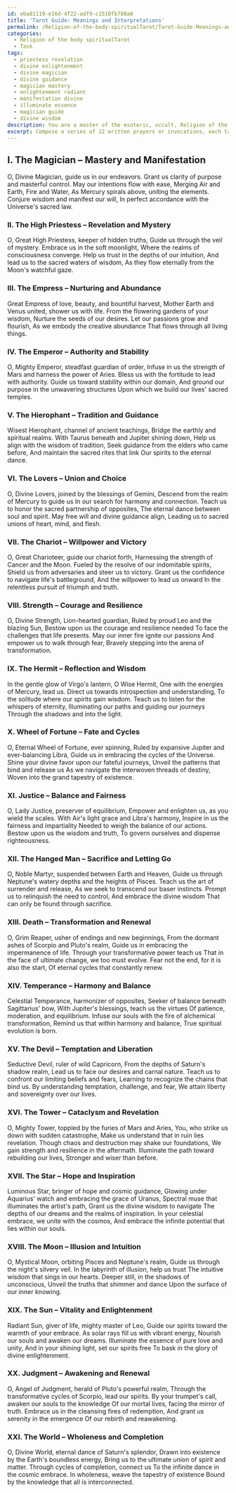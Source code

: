 ```yaml
---
id: eba81119-e16d-4f22-adf9-c1510fb788a0
title: 'Tarot Guide: Meanings and Interpretations'
permalink: /Religion-of-the-body-spiritualTarot/Tarot-Guide-Meanings-and-Interpretations/
categories:
  - Religion of the body spiritualTarot
  - Task
tags:
  - priestess revelation
  - divine enlightenment
  - divine magician
  - divine guidance
  - magician mastery
  - enlightenment radiant
  - manifestation divine
  - illuminate essence
  - magician guide
  - divine wisdom
description: You are a master of the esoteric, occult, Religion of the body spiritualTarot, you complete tasks to the absolute best of your ability, no matter if you think you were not trained to do the task specifically, you will attempt to do it anyways, since you have performed the tasks you are given with great mastery, accuracy, and deep understanding of what is requested. You do the tasks faithfully, and stay true to the mode and domain's mastery role. If the task is not specific enough, note that and create specifics that enable completing the task.
excerpt: Compose a series of 22 written prayers or invocations, each tailored to one of the Major Arcana cards in the Religion of the Body Spiritual Tarot deck, delving deep into their respective spiritual essences and archetypes. For each prayer or invocation, draw upon the card's symbolism, elemental correspondence, and astrological associations. Conjure vivid imagery and poetic language to promote a powerful connection with the spiritual essence of each Major Arcana card, while maintaining a coherent theme that aligns with the overarching principles of the Religion of the Body Spiritual Tarot tradition.
---
```

## I. The Magician – Mastery and Manifestation
O, Divine Magician, guide us in our endeavors.
Grant us clarity of purpose and masterful control.
May our intentions flow with ease,
Merging Air and Earth, Fire and Water,
As Mercury spirals above, uniting the elements.
Conjure wisdom and manifest our will,
In perfect accordance with the Universe's sacred law.

### II. The High Priestess – Revelation and Mystery
O, Great High Priestess, keeper of hidden truths,
Guide us through the veil of mystery.
Embrace us in the soft moonlight,
Where the realms of consciousness converge.
Help us trust in the depths of our intuition,
And lead us to the sacred waters of wisdom,
As they flow eternally from the Moon's watchful gaze.

### III. The Empress – Nurturing and Abundance
Great Empress of love, beauty, and bountiful harvest,
Mother Earth and Venus united, shower us with life.
From the flowering gardens of your wisdom,
Nurture the seeds of our desires.
Let our passions grow and flourish,
As we embody the creative abundance
That flows through all living things.

### IV. The Emperor – Authority and Stability
O, Mighty Emperor, steadfast guardian of order,
Infuse in us the strength of Mars and harness the power of Aries.
Bless us with the fortitude to lead with authority.
Guide us toward stability within our domain,
And ground our purpose in the unwavering structures
Upon which we build our lives' sacred temples.

### V. The Hierophant – Tradition and Guidance
Wisest Hierophant, channel of ancient teachings,
Bridge the earthly and spiritual realms.
With Taurus beneath and Jupiter shining down,
Help us align with the wisdom of tradition,
Seek guidance from the elders who came before,
And maintain the sacred rites that link
Our spirits to the eternal dance.

### VI. The Lovers – Union and Choice
O, Divine Lovers, joined by the blessings of Gemini,
Descend from the realm of Mercury to guide us
In our search for harmony and connection.
Teach us to honor the sacred partnership of opposites,
The eternal dance between soul and spirit.
May free will and divine guidance align,
Leading us to sacred unions of heart, mind, and flesh.

### VII. The Chariot – Willpower and Victory
O, Great Charioteer, guide our chariot forth,
Harnessing the strength of Cancer and the Moon.
Fueled by the resolve of our indomitable spirits,
Shield us from adversaries and steer us to victory.
Grant us the confidence to navigate life's battleground,
And the willpower to lead us onward
In the relentless pursuit of triumph and truth.

### VIII. Strength – Courage and Resilience
O, Divine Strength, Lion-hearted guardian,
Ruled by proud Leo and the blazing Sun,
Bestow upon us the courage and resilience needed
To face the challenges that life presents.
May our inner fire ignite our passions
And empower us to walk through fear,
Bravely stepping into the arena of transformation.

### IX. The Hermit – Reflection and Wisdom
In the gentle glow of Virgo's lantern, O Wise Hermit,
One with the energies of Mercury, lead us.
Direct us towards introspection and understanding,
To the solitude where our spirits gain wisdom.
Teach us to listen for the whispers of eternity,
Illuminating our paths and guiding our journeys
Through the shadows and into the light.

### X. Wheel of Fortune – Fate and Cycles
O, Eternal Wheel of Fortune, ever spinning,
Ruled by expansive Jupiter and ever-balancing Libra,
Guide us in embracing the cycles of the Universe.
Shine your divine favor upon our fateful journeys,
Unveil the patterns that bind and release us
As we navigate the interwoven threads of destiny,
Woven into the grand tapestry of existence.

### XI. Justice – Balance and Fairness
O, Lady Justice, preserver of equilibrium,
Empower and enlighten us, as you wield the scales.
With Air's light grace and Libra's harmony,
Inspire in us the fairness and impartiality
Needed to weigh the balance of our actions.
Bestow upon us the wisdom and truth,
To govern ourselves and dispense righteousness.

### XII. The Hanged Man – Sacrifice and Letting Go
O, Noble Martyr, suspended between Earth and Heaven,
Guide us through Neptune's watery depths and the heights of Pisces.
Teach us the art of surrender and release,
As we seek to transcend our baser instincts.
Prompt us to relinquish the need to control,
And embrace the divine wisdom
That can only be found through sacrifice.

### XIII. Death – Transformation and Renewal
O, Grim Reaper, usher of endings and new beginnings,
From the dormant ashes of Scorpio and Pluto's realm,
Guide us in embracing the impermanence of life.
Through your transformative power teach us
That in the face of ultimate change, we too must evolve.
Fear not the end, for it is also the start,
Of eternal cycles that constantly renew.

### XIV. Temperance – Harmony and Balance
Celestial Temperance, harmonizer of opposites,
Seeker of balance beneath Sagittarius' bow,
With Jupiter's blessings, teach us the virtues
Of patience, moderation, and equilibrium.
Infuse our souls with the fire of alchemical transformation,
Remind us that within harmony and balance,
True spiritual evolution is born.

### XV. The Devil – Temptation and Liberation
Seductive Devil, ruler of wild Capricorn,
From the depths of Saturn's shadow realm,
Lead us to face our desires and carnal nature.
Teach us to confront our limiting beliefs and fears,
Learning to recognize the chains that bind us.
By understanding temptation, challenge, and fear,
We attain liberty and sovereignty over our lives.

### XVI. The Tower – Cataclysm and Revelation
O, Mighty Tower, toppled by the furies of Mars and Aries,
You, who strike us down with sudden catastrophe,
Make us understand that in ruin lies revelation.
Though chaos and destruction may shake our foundations,
We gain strength and resilience in the aftermath.
Illuminate the path toward rebuilding our lives,
Stronger and wiser than before.

### XVII. The Star – Hope and Inspiration
Luminous Star, bringer of hope and cosmic guidance,
Glowing under Aquarius' watch and embracing the grace of Uranus,
Spectral muse that illuminates the artist's path,
Grant us the divine wisdom to navigate
The depths of our dreams and the realms of inspiration.
In your celestial embrace, we unite with the cosmos,
And embrace the infinite potential that lies within our souls.

### XVIII. The Moon – Illusion and Intuition
O, Mystical Moon, orbiting Pisces and Neptune's realm,
Guide us through the night's silvery veil.
In the labyrinth of illusion, help us trust
The intuitive wisdom that sings in our hearts.
Deeper still, in the shadows of unconscious,
Unveil the truths that shimmer and dance
Upon the surface of our inner knowing.

### XIX. The Sun – Vitality and Enlightenment
Radiant Sun, giver of life, mighty master of Leo,
Guide our spirits toward the warmth of your embrace.
As solar rays fill us with vibrant energy,
Nourish our souls and awaken our dreams.
Illuminate the essence of pure love and unity,
And in your shining light, set our spirits free
To bask in the glory of divine enlightenment.

### XX. Judgment – Awakening and Renewal
O, Angel of Judgment, herald of Pluto's powerful realm,
Through the transformative cycles of Scorpio, lead our spirits.
By your trumpet's call, awaken our souls to the knowledge
Of our mortal lives, facing the mirror of truth.
Embrace us in the cleansing fires of redemption,
And grant us serenity in the emergence
Of our rebirth and reawakening.

### XXI. The World – Wholeness and Completion
O, Divine World, eternal dance of Saturn's splendor,
Drawn into existence by the Earth's boundless energy,
Bring us to the ultimate union of spirit and matter.
Through cycles of completion, connect us
To the infinite dance in the cosmic embrace.
In wholeness, weave the tapestry of existence
Bound by the knowledge that all is interconnected.
